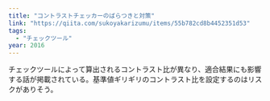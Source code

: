 ```yaml
---
title: "コントラストチェッカーのばらつきと対策"
link: "https://qiita.com/sukoyakarizumu/items/55b782cd8b4452351d53"
tags:
  - "チェックツール"
year: 2016
---
```


チェックツールによって算出されるコントラスト比が異なり、適合結果にも影響する話が掲載されている。基準値ギリギリのコントラスト比を設定するのはリスクがありそう。

